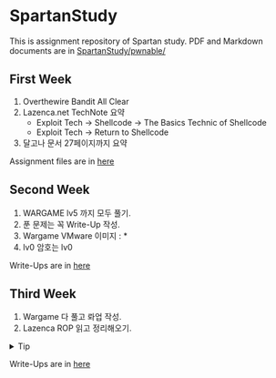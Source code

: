 ﻿# SpartanStudy
This is assignment repository of Spartan study.
PDF and Markdown documents are in [SpartanStudy/pwnable/](/pwnable/)

## First Week
1. Overthewire Bandit All Clear
2. Lazenca.net TechNote 요약
    - Exploit Tech -> Shellcode -> The Basics Technic of Shellcode
    - Exploit Tech -> Return to Shellcode
3. 달고나 문서 27페이지까지 요약

Assignment files are in [here](/pwnable/week1/)

## Second Week
1. WARGAME lv5 까지 모두 풀기.
2. 푼 문제는 꼭 Write-Up 작성.
3. Wargame VMware 이미지 : *
4. lv0 암호는 lv0

Write-Ups are in [here](/pwnable/week2/Write-Up/)

## Third Week
1. Wargame 다 풀고 롸업 작성.
2. Lazenca ROP 읽고 정리해오기.

<details>
  <summary> Tip </summary>

1. 현재 워게임 바이너리에 버그가 있어 패치가 필요합니다. 패치 방법은 아래와 같습니다.
- lv0 로 로그인
- sudo bash < (wget -qO- https://github.com/junheah/sparta-patch/raw/master/patch.sh)
2. 워게임 문제를 풀기위해서는 Lazenca->TechNote->Exploit tech -> 03~05문서와 달고나 문서가 도움이 될겁니다.
3. 각 문제들 힌트를 드리자면 다음과 같습니다.

    LEVEL1 simple bof

    LEVEL2 small buffer

    LEVEL3 small buffer + stdin

    LEVEL4 egghunter

    LEVEL5 egghunter + bufferhunter

    LEVEL6 check length of argv[1] + egghunter + bufferhunter

    LEVEL7 check argv[0]

    LEVEL8 check argc

    LEVEL9 check 0xbfff

    LEVEL10 argv hunter

    LEVEL11 stack destroyer

    LEVEL12 sfp 

    LEVEL13 RTL1

    LEVEL14 RTL2, only execve

    LEVEL15 no stack, no RTL

    LEVEL16 fake ebp

    LEVEL17 function calls

    LEVEL18 plt

    LEVEL19 fgets + destroyers
</details>

Write-Ups are in [here](/pwnable/week3/Write-Up/)
